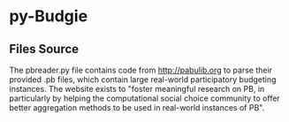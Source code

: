 # py-Budgie

## Files Source

The pbreader.py file contains code from http://pabulib.org to parse their provided .pb files, which contain large real-world participatory budgeting instances. The website exists to "foster meaningful research on PB, in particularly by helping the computational social choice community to offer better aggregation methods to be used in real-world instances of PB".